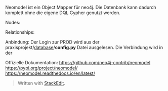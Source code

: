 Neomodel ist ein Object Mapper für neo4j.
Die Datenbank kann dadurch komplett ohne die eigene DQL Cypher genutzt werden.

Nodes:


Relationships:

Anbindung:
Der Login zur PROD wird aus der  praxisprojekt/[database](https://github.com/Praxisprojekt2021/praxisprojekt/tree/master/database)/**config.py** Datei ausgelesen.
Die Verbindung wird in der 



Offizielle Dokumentation:
https://github.com/neo4j-contrib/neomodel
https://pypi.org/project/neomodel/
https://neomodel.readthedocs.io/en/latest/

> Written with [StackEdit](https://stackedit.io/).